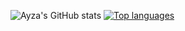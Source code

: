 ![Ayza's GitHub stats](https://github-readme-stats.vercel.app/api?username=ayza69420&count_private=true&show_icons=true&title_color=10&text_color=eee&icon_color=50a5f4&bg_color=282828&hide_border=true)
[![Top languages](https://github-readme-stats.vercel.app/api/top-langs/?username=Ayza69420&theme=dark)](https://github.com/anuraghazra/github-readme-stats)
